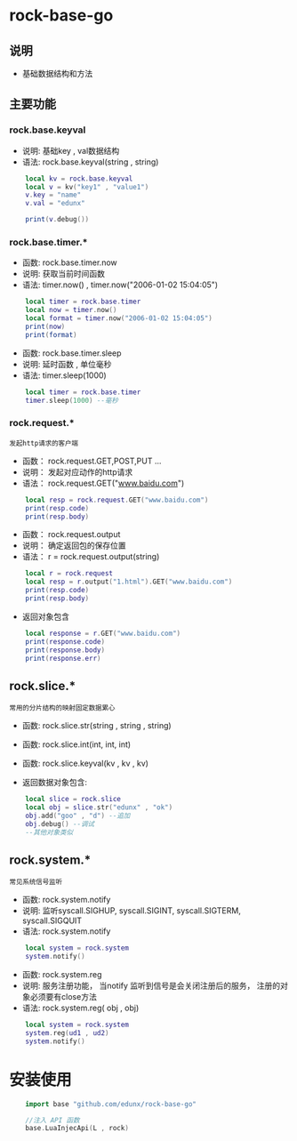 # rock-base-go

## 说明
- 基础数据结构和方法

## 主要功能 

### rock.base.keyval
- 说明: 基础key , val数据结构
- 语法: rock.base.keyval(string , string)
```lua
    local kv = rock.base.keyval
    local v = kv("key1" , "value1")
    v.key = "name"
    v.val = "edunx"

    print(v.debug())
```
### rock.base.timer.*
- 函数: rock.base.timer.now
- 说明: 获取当前时间函数 
- 语法: timer.now() , timer.now("2006-01-02 15:04:05")
```lua
    local timer = rock.base.timer
    local now = timer.now()
    local format = timer.now("2006-01-02 15:04:05")
    print(now)
    print(format)
```
- 函数: rock.base.timer.sleep
- 说明: 延时函数 , 单位毫秒
- 语法: timer.sleep(1000)
```lua
    local timer = rock.base.timer
    timer.sleep(1000) --毫秒
```
   
### rock.request.*
`发起http请求的客户端`
- 函数： rock.request.GET,POST,PUT ...
- 说明： 发起对应动作的http请求
- 语法： rock.request.GET("www.baidu.com")
```lua
    local resp = rock.request.GET("www.baidu.com")
    print(resp.code)
    print(resp.body)
```
- 函数： rock.request.output
- 说明： 确定返回包的保存位置
- 语法： r = rock.request.output(string)
```lua
    local r = rock.request
    local resp = r.output("1.html").GET("www.baidu.com")
    print(resp.code)
    print(resp.body)
```
- 返回对象包含
```lua
    local response = r.GET("www.baidu.com") 
    print(response.code)
    print(response.body)
    print(response.err)
```

## rock.slice.*
`常用的分片结构的映射固定数据累心`
- 函数: rock.slice.str(string , string , string)
- 函数: rock.slice.int(int, int, int)
- 函数: rock.slice.keyval(kv , kv , kv)

- 返回数据对象包含:
```lua
    local slice = rock.slice
    local obj = slice.str("edunx" , "ok")
    obj.add("goo" , "d") --追加 
    obj.debug() --调试
    --其他对象类似
```

## rock.system.*   
`常见系统信号监听`
- 函数: rock.system.notify
- 说明: 监听syscall.SIGHUP, syscall.SIGINT, syscall.SIGTERM, syscall.SIGQUIT
- 语法: rock.system.notify
```lua
    local system = rock.system
    system.notify()
```

- 函数: rock.system.reg
- 说明: 服务注册功能， 当notify 监听到信号是会关闭注册后的服务， 注册的对象必须要有close方法
- 语法: rock.system.reg( obj , obj)
```lua
    local system = rock.system
    system.reg(ud1 , ud2)
    system.notify()

```

# 安装使用
```go
    import base "github.com/edunx/rock-base-go"

    //注入 API 函数 
    base.LuaInjecApi(L , rock)
```
